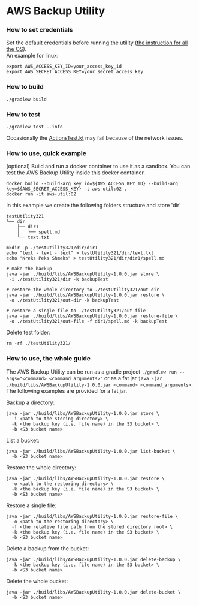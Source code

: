 # AWS Backup Utility

### How to set credentials
Set the default credentials before running the utility
([the instruction for all the OS](https://docs.aws.amazon.com/sdk-for-kotlin/latest/developer-guide/setup.html
)).  
An example for linux:
```shell
export AWS_ACCESS_KEY_ID=your_access_key_id 
export AWS_SECRET_ACCESS_KEY=your_secret_access_key
```

### How to build
```shell
./gradlew build 
```

### How to test
```shell
./gradlew test --info
```
Occasionally the [ActionsTest.kt](src%2Ftest%2Fkotlin%2Factions%2FActionsTest.kt) may fail 
because of the network issues. 

### How to use, quick example
(optional) Build and run a docker container to use it as a sandbox.
You can test the AWS Backup Utility inside this docker container.
```shell
docker build --build-arg key_id=${AWS_ACCESS_KEY_ID} --build-arg key=${AWS_SECRET_ACCESS_KEY} -t aws-util:02 .
docker run -it aws-util:02
```

In this example we create the following folders structure and store 'dir'
```
testUtility321
└── dir
    ├── dir1
    │   └── spell.md
    └── text.txt
```
```shell
mkdir -p ./testUtility321/dir/dir1
echo "text - text - text" > testUtility321/dir/text.txt
echo "Kreks Peks Shmeks" > testUtility321/dir/dir1/spell.md

# make the backup
java -jar ./build/libs/AWSBackupUtility-1.0.0.jar store \
 -i ./testUtility321/dir -k backupTest

# restore the whole directory to ./testUtility321/out-dir
java -jar ./build/libs/AWSBackupUtility-1.0.0.jar restore \
 -o ./testUtility321/out-dir -k backupTest

# restore a single file to ./testUtility321/out-file
java -jar ./build/libs/AWSBackupUtility-1.0.0.jar restore-file \
 -o ./testUtility321/out-file -f dir1/spell.md -k backupTest
```

Delete test folder:
```shell
rm -rf ./testUtility321/
```


### How to use, the whole guide
The AWS Backup Utility can be run as a gradle project `./gradlew run --args="<command> <command_arguments>"` 
or as a fat jar `java -jar ./build/libs/AWSBackupUtility-1.0.0.jar <command> <command_arguments>`.
The following examples are provided for a fat jar.

Backup a directory:
```shell
java -jar ./build/libs/AWSBackupUtility-1.0.0.jar store \
  -i <path to the storing directory> \
  -k <the backup key (i.e. file name) in the S3 bucket> \
  -b <S3 bucket name>
```

List a bucket:
```shell
java -jar ./build/libs/AWSBackupUtility-1.0.0.jar list-bucket \
  -b <S3 bucket name>
```

Restore the whole directory:
```shell
java -jar ./build/libs/AWSBackupUtility-1.0.0.jar restore \
  -o <path to the restoring directory> \
  -k <the backup key (i.e. file name) in the S3 bucket> \
  -b <S3 bucket name>
```

Restore a single file:
```shell
java -jar ./build/libs/AWSBackupUtility-1.0.0.jar restore-file \
  -o <path to the restoring directory> \
  -f <the relative file path from the stored directory root> \
  -k <the backup key (i.e. file name) in the S3 bucket> \
  -b <S3 bucket name>
```

Delete a backup from the bucket:
```shell
java -jar ./build/libs/AWSBackupUtility-1.0.0.jar delete-backup \
  -k <the backup key (i.e. file name) in the S3 bucket> \
  -b <S3 bucket name>
```

Delete the whole bucket:
```shell
java -jar ./build/libs/AWSBackupUtility-1.0.0.jar delete-bucket \
  -b <S3 bucket name>
```

